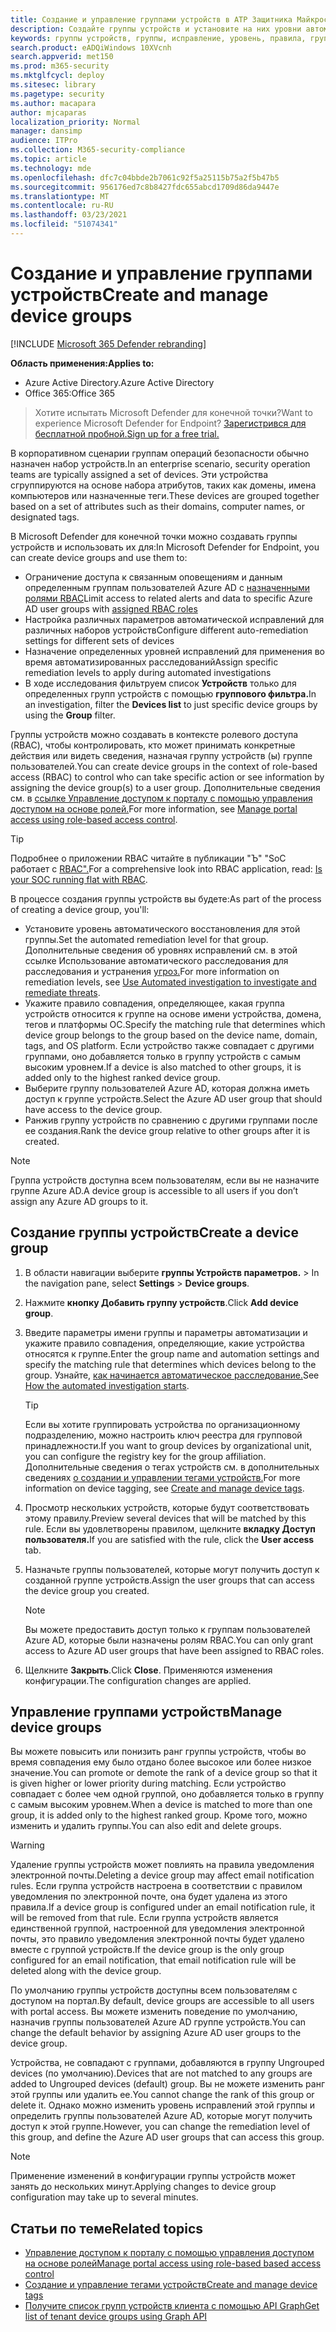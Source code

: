 ```yaml
---
title: Создание и управление группами устройств в ATP Защитника Майкрософт
description: Создайте группы устройств и установите на них уровни автоматического устранения, настроив правила, применимые к группе.
keywords: группы устройств, группы, исправление, уровень, правила, группа aad, роль, назначение, ранж
search.product: eADQiWindows 10XVcnh
search.appverid: met150
ms.prod: m365-security
ms.mktglfcycl: deploy
ms.sitesec: library
ms.pagetype: security
ms.author: macapara
author: mjcaparas
localization_priority: Normal
manager: dansimp
audience: ITPro
ms.collection: M365-security-compliance
ms.topic: article
ms.technology: mde
ms.openlocfilehash: dfc7c04bbde2b7061c92f5a25115b75a2f5b47b5
ms.sourcegitcommit: 956176ed7c8b8427fdc655abcd1709d86da9447e
ms.translationtype: MT
ms.contentlocale: ru-RU
ms.lasthandoff: 03/23/2021
ms.locfileid: "51074341"
---
```

# <a name="create-and-manage-device-groups"></a><span data-ttu-id="13498-104">Создание и управление группами устройств</span><span class="sxs-lookup"><span data-stu-id="13498-104">Create and manage device groups</span></span>

[!INCLUDE [Microsoft 365 Defender rebranding](../../includes/microsoft-defender.md)]


<span data-ttu-id="13498-105">**Область применения:**</span><span class="sxs-lookup"><span data-stu-id="13498-105">**Applies to:**</span></span>
- <span data-ttu-id="13498-106">Azure Active Directory.</span><span class="sxs-lookup"><span data-stu-id="13498-106">Azure Active Directory</span></span>
- <span data-ttu-id="13498-107">Office 365:</span><span class="sxs-lookup"><span data-stu-id="13498-107">Office 365</span></span>

> <span data-ttu-id="13498-108">Хотите испытать Microsoft Defender для конечной точки?</span><span class="sxs-lookup"><span data-stu-id="13498-108">Want to experience Microsoft Defender for Endpoint?</span></span> [<span data-ttu-id="13498-109">Зарегистрився для бесплатной пробной.</span><span class="sxs-lookup"><span data-stu-id="13498-109">Sign up for a free trial.</span></span>](https://www.microsoft.com/microsoft-365/windows/microsoft-defender-atp?ocid=docs-wdatp-exposedapis-abovefoldlink)


<span data-ttu-id="13498-110">В корпоративном сценарии группам операций безопасности обычно назначен набор устройств.</span><span class="sxs-lookup"><span data-stu-id="13498-110">In an enterprise scenario, security operation teams are typically assigned a set of devices.</span></span> <span data-ttu-id="13498-111">Эти устройства сгруппируются на основе набора атрибутов, таких как домены, имена компьютеров или назначенные теги.</span><span class="sxs-lookup"><span data-stu-id="13498-111">These devices are grouped together based on a set of attributes such as their domains, computer names, or designated tags.</span></span>

<span data-ttu-id="13498-112">В Microsoft Defender для конечной точки можно создавать группы устройств и использовать их для:</span><span class="sxs-lookup"><span data-stu-id="13498-112">In Microsoft Defender for Endpoint, you can create device groups and use them to:</span></span>
- <span data-ttu-id="13498-113">Ограничение доступа к связанным оповещениям и данным определенным группам пользователей Azure AD с [назначенными ролями RBAC](rbac.md)</span><span class="sxs-lookup"><span data-stu-id="13498-113">Limit access to related alerts and data to specific Azure AD user groups with [assigned RBAC roles](rbac.md)</span></span> 
- <span data-ttu-id="13498-114">Настройка различных параметров автоматической исправлений для различных наборов устройств</span><span class="sxs-lookup"><span data-stu-id="13498-114">Configure different auto-remediation settings for different sets of devices</span></span>
- <span data-ttu-id="13498-115">Назначение определенных уровней исправлений для применения во время автоматизированных расследований</span><span class="sxs-lookup"><span data-stu-id="13498-115">Assign specific remediation levels to apply during automated investigations</span></span>
- <span data-ttu-id="13498-116">В ходе исследования фильтруем список **Устройств** только для определенных групп устройств с помощью **группового фильтра.**</span><span class="sxs-lookup"><span data-stu-id="13498-116">In an investigation, filter the **Devices list** to just specific device groups by using the **Group** filter.</span></span>

<span data-ttu-id="13498-117">Группы устройств можно создавать в контексте ролевого доступа (RBAC), чтобы контролировать, кто может принимать конкретные действия или видеть сведения, назначая группу устройств (ы) группе пользователей.</span><span class="sxs-lookup"><span data-stu-id="13498-117">You can create device groups in the context of role-based access (RBAC) to control who can take specific action or see information by assigning the device group(s) to a user group.</span></span> <span data-ttu-id="13498-118">Дополнительные сведения см. в [ссылке Управление доступом к порталу с помощью управления доступом на основе ролей.](rbac.md)</span><span class="sxs-lookup"><span data-stu-id="13498-118">For more information, see [Manage portal access using role-based access control](rbac.md).</span></span>

>[!TIP]
> <span data-ttu-id="13498-119">Подробнее о приложении RBAC читайте в публикации "Ъ" "SoC работает с [RBAC".](https://techcommunity.microsoft.com/t5/Windows-Defender-ATP/Is-your-SOC-running-flat-with-limited-RBAC/ba-p/320015)</span><span class="sxs-lookup"><span data-stu-id="13498-119">For a comprehensive look into RBAC application, read: [Is your SOC running flat with RBAC](https://techcommunity.microsoft.com/t5/Windows-Defender-ATP/Is-your-SOC-running-flat-with-limited-RBAC/ba-p/320015).</span></span>

<span data-ttu-id="13498-120">В процессе создания группы устройств вы будете:</span><span class="sxs-lookup"><span data-stu-id="13498-120">As part of the process of creating a device group, you'll:</span></span>
- <span data-ttu-id="13498-121">Установите уровень автоматического восстановления для этой группы.</span><span class="sxs-lookup"><span data-stu-id="13498-121">Set the automated remediation level for that group.</span></span> <span data-ttu-id="13498-122">Дополнительные сведения об уровнях исправлений см. в этой ссылке Использование автоматического расследования для расследования и устранения [угроз.](automated-investigations.md)</span><span class="sxs-lookup"><span data-stu-id="13498-122">For more information on remediation levels, see [Use Automated investigation to investigate and remediate threats](automated-investigations.md).</span></span>
- <span data-ttu-id="13498-123">Укажите правило совпадения, определяющее, какая группа устройств относится к группе на основе имени устройства, домена, тегов и платформы ОС.</span><span class="sxs-lookup"><span data-stu-id="13498-123">Specify the matching rule that determines which device group belongs to the group based on the device name, domain, tags, and OS platform.</span></span> <span data-ttu-id="13498-124">Если устройство также совпадает с другими группами, оно добавляется только в группу устройств с самым высоким уровнем.</span><span class="sxs-lookup"><span data-stu-id="13498-124">If a device is also matched to other groups, it is added only to the highest ranked device group.</span></span>
- <span data-ttu-id="13498-125">Выберите группу пользователей Azure AD, которая должна иметь доступ к группе устройств.</span><span class="sxs-lookup"><span data-stu-id="13498-125">Select the Azure AD user group that should have access to the device group.</span></span>
- <span data-ttu-id="13498-126">Ранжив группу устройств по сравнению с другими группами после ее создания.</span><span class="sxs-lookup"><span data-stu-id="13498-126">Rank the device group relative to other groups after it is created.</span></span>

>[!NOTE]
><span data-ttu-id="13498-127">Группа устройств доступна всем пользователям, если вы не назначите группе Azure AD.</span><span class="sxs-lookup"><span data-stu-id="13498-127">A device group is accessible to all users if you don’t assign any Azure AD groups to it.</span></span>

## <a name="create-a-device-group"></a><span data-ttu-id="13498-128">Создание группы устройств</span><span class="sxs-lookup"><span data-stu-id="13498-128">Create a device group</span></span>

1. <span data-ttu-id="13498-129">В области навигации выберите **группы Устройств параметров.**  >  </span><span class="sxs-lookup"><span data-stu-id="13498-129">In the navigation pane, select **Settings** > **Device groups**.</span></span>

2. <span data-ttu-id="13498-130">Нажмите **кнопку Добавить группу устройств**.</span><span class="sxs-lookup"><span data-stu-id="13498-130">Click **Add device group**.</span></span>

3. <span data-ttu-id="13498-131">Введите параметры имени группы и параметры автоматизации и укажите правило совпадения, определяющие, какие устройства относятся к группе.</span><span class="sxs-lookup"><span data-stu-id="13498-131">Enter the group name and automation settings and specify the matching rule that determines which devices belong to the group.</span></span> <span data-ttu-id="13498-132">Узнайте, [как начинается автоматическое расследование.](automated-investigations.md#how-the-automated-investigation-starts)</span><span class="sxs-lookup"><span data-stu-id="13498-132">See [How the automated investigation starts](automated-investigations.md#how-the-automated-investigation-starts).</span></span>

    >[!TIP]
    ><span data-ttu-id="13498-133">Если вы хотите группировать устройства по организационному подразделению, можно настроить ключ реестра для групповой принадлежности.</span><span class="sxs-lookup"><span data-stu-id="13498-133">If you want to group devices by organizational unit, you can configure the registry key for the group affiliation.</span></span> <span data-ttu-id="13498-134">Дополнительные сведения о тегах устройств см. в дополнительных сведениях [о создании и управлении тегами устройств.](machine-tags.md)</span><span class="sxs-lookup"><span data-stu-id="13498-134">For more information on device tagging, see [Create and manage device tags](machine-tags.md).</span></span>

4. <span data-ttu-id="13498-135">Просмотр нескольких устройств, которые будут соответствовать этому правилу.</span><span class="sxs-lookup"><span data-stu-id="13498-135">Preview several devices that will be matched by this rule.</span></span> <span data-ttu-id="13498-136">Если вы удовлетворены правилом, щелкните **вкладку Доступ пользователя.**</span><span class="sxs-lookup"><span data-stu-id="13498-136">If you are satisfied with the rule, click the **User access** tab.</span></span>

5. <span data-ttu-id="13498-137">Назначьте группы пользователей, которые могут получить доступ к созданной группе устройств.</span><span class="sxs-lookup"><span data-stu-id="13498-137">Assign the user groups that can access the device group you created.</span></span>

    >[!NOTE]
    ><span data-ttu-id="13498-138">Вы можете предоставить доступ только к группам пользователей Azure AD, которые были назначены ролям RBAC.</span><span class="sxs-lookup"><span data-stu-id="13498-138">You can only grant access to Azure AD user groups that have been assigned to RBAC roles.</span></span>

6. <span data-ttu-id="13498-139">Щелкните **Закрыть**.</span><span class="sxs-lookup"><span data-stu-id="13498-139">Click **Close**.</span></span> <span data-ttu-id="13498-140">Применяются изменения конфигурации.</span><span class="sxs-lookup"><span data-stu-id="13498-140">The configuration changes are applied.</span></span>

## <a name="manage-device-groups"></a><span data-ttu-id="13498-141">Управление группами устройств</span><span class="sxs-lookup"><span data-stu-id="13498-141">Manage device groups</span></span>

<span data-ttu-id="13498-142">Вы можете повысить или понизить ранг группы устройств, чтобы во время совпадения ему было отдано более высокое или более низкое значение.</span><span class="sxs-lookup"><span data-stu-id="13498-142">You can promote or demote the rank of a device group so that it is given higher or lower priority during matching.</span></span> <span data-ttu-id="13498-143">Если устройство совпадает с более чем одной группой, оно добавляется только в группу с самым высоким уровнем.</span><span class="sxs-lookup"><span data-stu-id="13498-143">When a device is matched to more than one group, it is added only to the highest ranked group.</span></span> <span data-ttu-id="13498-144">Кроме того, можно изменить и удалить группы.</span><span class="sxs-lookup"><span data-stu-id="13498-144">You can also edit and delete groups.</span></span>

>[!WARNING]
><span data-ttu-id="13498-145">Удаление группы устройств может повлиять на правила уведомления электронной почты.</span><span class="sxs-lookup"><span data-stu-id="13498-145">Deleting a device group may affect email notification rules.</span></span> <span data-ttu-id="13498-146">Если группа устройств настроена в соответствии с правилом уведомления по электронной почте, она будет удалена из этого правила.</span><span class="sxs-lookup"><span data-stu-id="13498-146">If a device group is configured under an email notification rule, it will be removed from that rule.</span></span> <span data-ttu-id="13498-147">Если группа устройств является единственной группой, настроенной для уведомления электронной почты, это правило уведомления электронной почты будет удалено вместе с группой устройств.</span><span class="sxs-lookup"><span data-stu-id="13498-147">If the device group is the only group configured for an email notification, that email notification rule will be deleted along with the device group.</span></span>

<span data-ttu-id="13498-148">По умолчанию группы устройств доступны всем пользователям с доступом на портал.</span><span class="sxs-lookup"><span data-stu-id="13498-148">By default, device groups are accessible to all users with portal access.</span></span> <span data-ttu-id="13498-149">Вы можете изменить поведение по умолчанию, назначив группы пользователей Azure AD группе устройств.</span><span class="sxs-lookup"><span data-stu-id="13498-149">You can change the default behavior by assigning Azure AD user groups to the device group.</span></span>

<span data-ttu-id="13498-150">Устройства, не совпадают с группами, добавляются в группу Ungrouped devices (по умолчанию).</span><span class="sxs-lookup"><span data-stu-id="13498-150">Devices that are not matched to any groups are added to Ungrouped devices (default) group.</span></span> <span data-ttu-id="13498-151">Вы не можете изменить ранг этой группы или удалить ее.</span><span class="sxs-lookup"><span data-stu-id="13498-151">You cannot change the rank of this group or delete it.</span></span> <span data-ttu-id="13498-152">Однако можно изменить уровень исправлений этой группы и определить группы пользователей Azure AD, которые могут получить доступ к этой группе.</span><span class="sxs-lookup"><span data-stu-id="13498-152">However, you can change the remediation level of this group, and define the Azure AD user groups that can access this group.</span></span>

>[!NOTE]
> <span data-ttu-id="13498-153">Применение изменений в конфигурации группы устройств может занять до нескольких минут.</span><span class="sxs-lookup"><span data-stu-id="13498-153">Applying changes to device group configuration may take up to several minutes.</span></span>

## <a name="related-topics"></a><span data-ttu-id="13498-154">Статьи по теме</span><span class="sxs-lookup"><span data-stu-id="13498-154">Related topics</span></span>

- [<span data-ttu-id="13498-155">Управление доступом к порталу с помощью управления доступом на основе ролей</span><span class="sxs-lookup"><span data-stu-id="13498-155">Manage portal access using role-based based access control</span></span>](rbac.md)
- [<span data-ttu-id="13498-156">Создание и управление тегами устройств</span><span class="sxs-lookup"><span data-stu-id="13498-156">Create and manage device tags</span></span>](machine-tags.md)
- [<span data-ttu-id="13498-157">Получите список групп устройств клиента с помощью API Graph</span><span class="sxs-lookup"><span data-stu-id="13498-157">Get list of tenant device groups using Graph API</span></span>](https://docs.microsoft.com/graph/api/device-list-memberof)
